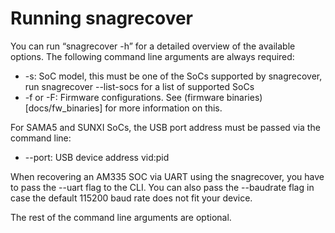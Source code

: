 # Running snagrecover

You can run “snagrecover -h” for a detailed overview of the available options.
The following command line arguments are always required: 

 * -s: SoC model, this must be one of the SoCs supported by snagrecover, run
 	snagrecover --list-socs for a list of supported SoCs
 * -f or -F: Firmware configurations. See (firmware binaries)[docs/fw_binaries]
 	for more information on this.

For SAMA5 and SUNXI SoCs, the USB port address must be passed via the
command line:

 * --port: USB device address vid:pid

When recovering an AM335 SOC via UART using the snagrecover, you have to pass
the --uart flag to the CLI. You can also pass the --baudrate flag in case the
default 115200 baud rate does not fit your device.

The rest of the command line arguments are optional.

